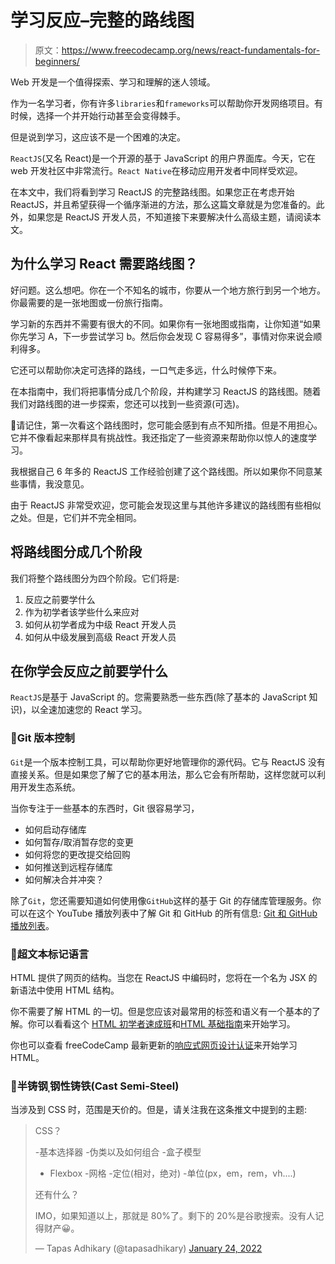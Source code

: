 # 学习反应–完整的路线图

> 原文：<https://www.freecodecamp.org/news/react-fundamentals-for-beginners/>

Web 开发是一个值得探索、学习和理解的迷人领域。

作为一名学习者，你有许多`libraries`和`frameworks`可以帮助你开发网络项目。有时候，选择一个并开始行动甚至会变得棘手。

但是说到学习，这应该不是一个困难的决定。

`ReactJS`(又名 React)是一个开源的基于 JavaScript 的用户界面库。今天，它在 web 开发社区中非常流行。`React Native`在移动应用开发者中同样受欢迎。

在本文中，我们将看到学习 ReactJS 的完整路线图。如果您正在考虑开始 ReactJS，并且希望获得一个循序渐进的方法，那么这篇文章就是为您准备的。此外，如果您是 ReactJS 开发人员，不知道接下来要解决什么高级主题，请阅读本文。

## 为什么学习 React 需要路线图？

好问题。这么想吧。你在一个不知名的城市，你要从一个地方旅行到另一个地方。你最需要的是一张地图或一份旅行指南。

学习新的东西并不需要有很大的不同。如果你有一张地图或指南，让你知道“如果你先学习 A，下一步尝试学习 b。然后你会发现 C 容易得多”，事情对你来说会顺利得多。

它还可以帮助你决定可选择的路线，一口气走多远，什么时候停下来。

在本指南中，我们将把事情分成几个阶段，并构建学习 ReactJS 的路线图。随着我们对路线图的进一步探索，您还可以找到一些资源(可选)。

👀请记住，第一次看这个路线图时，您可能会感到有点不知所措。但是不用担心。它并不像看起来那样具有挑战性。我还指定了一些资源来帮助你以惊人的速度学习。

我根据自己 6 年多的 ReactJS 工作经验创建了这个路线图。所以如果你不同意某些事情，我没意见。

由于 ReactJS 非常受欢迎，您可能会发现这里与其他许多建议的路线图有些相似之处。但是，它们并不完全相同。

## 将路线图分成几个阶段

我们将整个路线图分为四个阶段。它们将是:

1.  反应之前要学什么
2.  作为初学者该学些什么来应对
3.  如何从初学者成为中级 React 开发人员
4.  如何从中级发展到高级 React 开发人员

## 在你学会反应之前要学什么

`ReactJS`是基于 JavaScript 的。您需要熟悉一些东西(除了基本的 JavaScript 知识)，以全速加速您的 React 学习。

### 🔵Git 版本控制

`Git`是一个版本控制工具，可以帮助你更好地管理你的源代码。它与 ReactJS 没有直接关系。但是如果您了解了它的基本用法，那么它会有所帮助，这样您就可以利用开发生态系统。

当你专注于一些基本的东西时，Git 很容易学习，

*   如何启动存储库
*   如何暂存/取消暂存您的变更
*   如何将您的更改提交给回购
*   如何推送到远程存储库
*   如何解决合并冲突？

除了`Git`，您还需要知道如何使用像`GitHub`这样的基于 Git 的存储库管理服务。你可以在这个 YouTube 播放列表中了解 Git 和 GitHub 的所有信息: [Git 和 GitHub 播放列表](https://www.youtube.com/playlist?list=PLIJrr73KDmRyUloXnXdIpXI80hkATObhn)。

### 🔵超文本标记语言

HTML 提供了网页的结构。当您在 ReactJS 中编码时，您将在一个名为 JSX 的新语法中使用 HTML 结构。

你不需要了解 HTML 的一切。但是您应该对最常用的标签和语义有一个基本的了解。你可以看看这个 [HTML 初学者速成班](https://www.freecodecamp.org/news/html-crash-course/)和[HTML 基础指南](https://www.freecodecamp.org/news/html-basics-for-beginners/)来开始学习。

你也可以查看 freeCodeCamp 最新更新的[响应式网页设计认证](https://www.freecodecamp.org/learn/responsive-web-design/)来开始学习 HTML。

### 🔵半铸钢ˌ钢性铸铁(Cast Semi-Steel)

当涉及到 CSS 时，范围是天价的。但是，请关注我在这条推文中提到的主题:

> CSS？
> 
> -基本选择器
> -伪类以及如何组合
> -盒子模型
> - Flexbox
> -网格
> -定位(相对，绝对)
> -单位(px，em，rem，vh....)
> 
> 还有什么？
> 
> IMO，如果知道以上，那就是 80%了。剩下的 20%是谷歌搜索。没有人记得财产😀。
> 
> — Tapas Adhikary (@tapasadhikary) [January 24, 2022](https://twitter.com/tapasadhikary/status/1485467853856067585?ref_src=twsrc%5Etfw)
